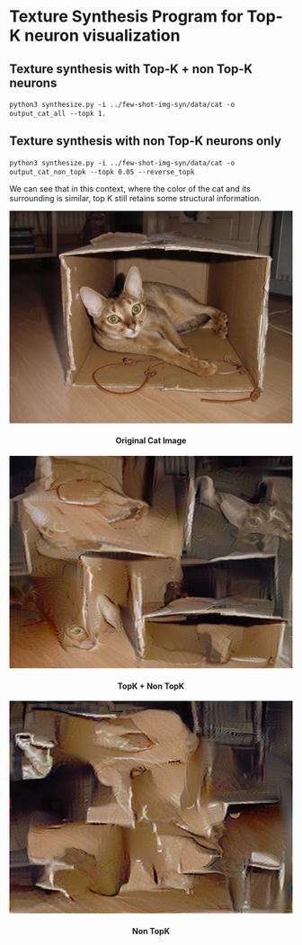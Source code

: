 # Texture Synthesis Program for Top-K neuron visualization


## Texture synthesis with Top-K + non Top-K neurons

```
python3 synthesize.py -i ../few-shot-img-syn/data/cat -o output_cat_all --topk 1.
```

## Texture synthesis with non Top-K neurons only

```
python3 synthesize.py -i ../few-shot-img-syn/data/cat -o output_cat_non_topk --topk 0.05 --reverse_topk
```
We can see that in this context, where the color of the cat and its surrounding is similar, top K still retains some structural information.

![](data/cat/Abyssinian_32.jpg)

<h4 align="center">Original Cat Image</h4>


![](texture-synthesis-visualization/output_cat_all/seed_0_Abyssinian_32.jpg)

<h4 align="center">TopK + Non TopK </h4>


![](texture-synthesis-visualization/output_cat_non_topk/seed_0_Abyssinian_32.jpg)

<h4 align="center">  Non TopK </h4>

